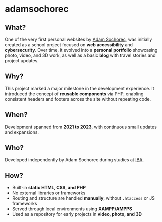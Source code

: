 # adamsochorec

## What?

One of the very first personal websites by [Adam Sochorec](https://linkedin.com/in/adamsochorec), was initially created as a school project focused on **web accessibility** and **cybersecurity**. Over time, it evolved into a **personal portfolio** showcasing photo, video, and 3D work, as well as a basic **blog** with travel stories and project updates.

## Why?

This project marked a major milestone in the development experience. It introduced the concept of **reusable components** via PHP, enabling consistent headers and footers across the site without repeating code.

## When?

Development spanned from **2021 to 2023**, with continuous small updates and expansions.

## Who?

Developed independently by Adam Sochorec during studies at [IBA](https://www.iba.dk).

## How?

- Built-in **static HTML, CSS, and PHP**
- No external libraries or frameworks
- Routing and structure are handled **manually**, without `.htaccess` or JS frameworks
- Served through local environments using **XAMPP/AMPPS**
- Used as a repository for early projects in **video, photo, and 3D**
